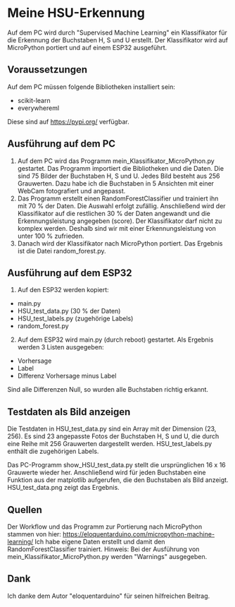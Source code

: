 # Meine HSU-Erkennung
Auf dem PC wird durch "Supervised Machine Learning" ein Klassifikator für die Erkennung der Buchstaben H, S und U erstellt. Der Klassifikator wird auf MicroPython portiert und auf einem ESP32 ausgeführt. 

## Voraussetzungen
Auf dem PC müssen folgende Bibliotheken installiert sein:
- scikit-learn
- everywhereml

Diese sind auf https://pypi.org/ verfügbar. 

## Ausführung auf dem PC
1. Auf dem PC wird das Programm mein_Klassifikator_MicroPython.py gestartet. Das Programm importiert die Bibliotheken und die Daten. Die  sind 75 Bilder der Buchstaben H, S und U. Jedes Bild besteht aus 256 Grauwerten. Dazu habe ich die Buchstaben in 5 Ansichten mit einer WebCam fotografiert und angepasst. 
2. Das Programm erstellt einen RandomForestClassifier und trainiert ihn mit 70 % der Daten. Die Auswahl erfolgt zufällig. Anschließend wird der Klassifikator auf die restlichen 30 % der Daten angewandt und die Erkennungsleistung angegeben (score). Der Klassifikator darf nicht zu komplex werden. Deshalb sind wir mit einer Erkennungsleistung von unter 100 % zufrieden. 
3. Danach wird der Klassifikator nach MicroPython portiert. Das Ergebnis ist die Datei random_forest.py.  

## Ausführung auf dem ESP32
1. Auf den ESP32 werden kopiert:
- main.py
- HSU_test_data.py (30 % der Daten)
- HSU_test_labels.py (zugehörige Labels) 
- random_forest.py
2. Auf dem ESP32 wird main.py (durch reboot) gestartet. Als Ergebnis werden 3 Listen ausgegeben:
- Vorhersage
- Label
- Differenz Vorhersage minus Label

Sind alle Differenzen Null, so wurden alle Buchstaben richtig erkannt. 

## Testdaten als Bild anzeigen
Die Testdaten in HSU_test_data.py sind ein Array mit der Dimension (23, 256). Es sind 23 angepasste Fotos der Buchstaben H, S und U, die durch eine Reihe mit 256 Grauwerten dargestellt werden. HSU_test_labels.py enthält die zugehörigen Labels.   

Das PC-Programm show_HSU_test_data.py stellt die ursprünglichen 16 x 16 Grauwerte wieder her. Anschließend wird für jeden Buchstaben eine Funktion aus der matplotlib aufgerufen, die den Buchstaben als Bild anzeigt. HSU_test_data.png zeigt das Ergebnis. 

## Quellen
Der Workflow und das Programm zur Portierung nach MicroPython stammen von hier: https://eloquentarduino.com/micropython-machine-learning/ Ich habe eigene Daten erstellt und damit den RandomForestClassifier trainiert. Hinweis: Bei der Ausführung von mein_Klassifikator_MicroPython.py werden "Warnings" ausgegeben.

## Dank 
Ich danke dem Autor "eloquentarduino" für seinen hilfreichen Beitrag. 